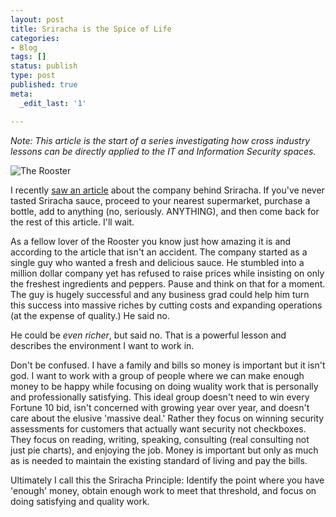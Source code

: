 ```yaml
---
layout: post
title: Sriracha is the Spice of Life
categories:
- Blog
tags: []
status: publish
type: post
published: true
meta:
  _edit_last: '1'

---
```

*Note: This article is the start of a series investigating how cross industry lessons can be directly applied to the IT and Information Security spaces.*

![The Rooster](http://www.cookhacker.com/wp-content/uploads/2010/02/sriracha.jpg)

I recently [saw an article](http://qz.com/132738/the-highly-unusual-company-behind-siracha-the-worlds-coolest-hot-sauce/) about the company behind Sriracha. If you've never tasted Sriracha sauce, proceed to your nearest supermarket, purchase a bottle, add to anything (no, seriously. ANYTHING), and then come back for the rest of this article. I'll wait.

As a fellow lover of the Rooster you know just how amazing it is and according to the article that isn't an accident. The company started as a single guy who wanted a fresh and delicious sauce. He stumbled into a million dollar company yet has refused to raise prices while insisting on only the freshest ingredients and peppers. Pause and think on that for a moment. The guy is hugely successful and any business grad could help him turn this success into massive riches by cutting costs and expanding operations (at the expense of quality.) He said no.

He could be *even richer*, but said no. That is a powerful lesson and describes the environment I want to work in.

Don't be confused. I have a family and bills so money is important but it isn't god. I want to work with a group of people where we can make enough money to be happy while focusing on doing wuality work that is personally and professionally satisfying. This ideal group doesn't need to win every Fortune 10 bid, isn't concerned with growing year over year, and doesn't care about the elusive 'massive deal.' Rather they focus on winning security assessments for customers that actually want security not checkboxes. They focus on reading, writing, speaking, consulting (real consulting not just pie charts), and enjoying the job. Money is important but only as much as is needed to maintain the existing standard of living and pay the bills.

Ultimately I call this the Sriracha Principle: Identify the point where you have 'enough' money, obtain enough work to meet that threshold, and focus on doing satisfying and quality work. 
